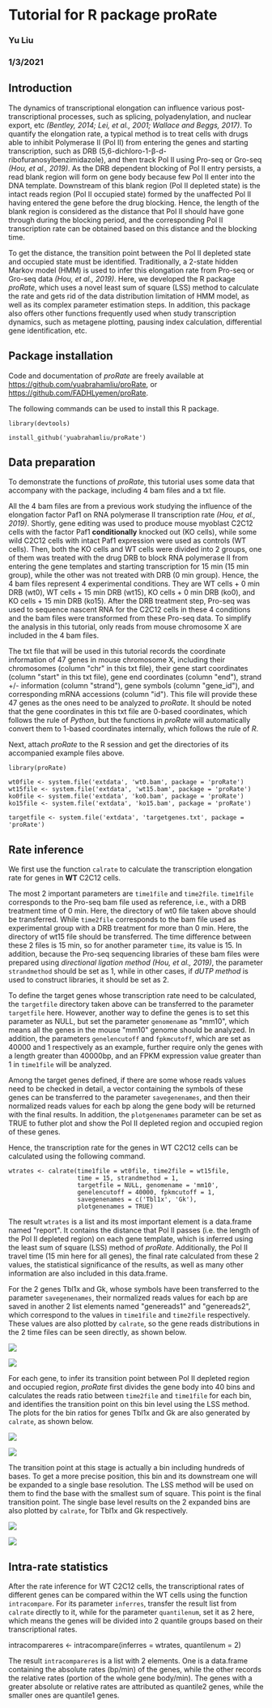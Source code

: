 # Tutorial for R package proRate

### Yu Liu
### 1/3/2021

## Introduction

The dynamics of transcriptional elongation can influence various post-transcriptional processes, such as splicing, polyadenylation, and nuclear export, etc *(Bentley, 2014; Lei, et al., 2001; Wallace and Beggs, 2017)*. To quantify the elongation rate, a typical method is to treat cells with drugs able to inhibit Polymerase II (Pol II) from entering the genes and starting transcription, such as DRB (5,6-dichloro-1-β-d-ribofuranosylbenzimidazole), and then track Pol II using Pro-seq or Gro-seq *(Hou, et al., 2019)*. As the DRB dependent blocking of Pol II entry persists, a read blank region will form on gene body because few Pol II enter into the DNA template. Downstream of this blank region (Pol II depleted state) is the intact reads region (Pol II occupied state) formed by the unaffected Pol II having entered the gene before the drug blocking. Hence, the length of the blank region is considered as the distance that Pol II should have gone through during the blocking period, and the corresponding Pol II transcription rate can be obtained based on this distance and the blocking time.

To get the distance, the transition point between the Pol II depleted state and occupied state must be identified. Traditionally, a 2-state hidden Markov model (HMM) is used to infer this elongation rate from Pro-seq or Gro-seq data *(Hou, et al., 2019)*. Here, we developed the R package *proRate*, which uses a novel least sum of square (LSS) method to calculate the rate and gets rid of the data distribution limitation of HMM model, as well as its complex parameter estimation steps. In addition, this package also offers other functions frequently used when study transcription dynamics, such as metagene plotting, pausing index calculation, differential gene identification, etc.

## Package installation

Code and documentation of *proRate* are freely available at <https://github.com/yuabrahamliu/proRate>, or <https://github.com/FADHLyemen/proRate>.

The following commands can be used to install this R package. 

```
library(devtools)

install_github('yuabrahamliu/proRate')
```

## Data preparation

To demonstrate the functions of *proRate*, this tutorial uses some data that accompany with the package, including 4 bam files and a txt file. 

All the 4 bam files are from a previous work studying the influence of the elongation factor Paf1 on RNA polymerase II transcription rate *(Hou, et al., 2019)*. Shortly, gene editing was used to produce mouse myoblast C2C12 cells with the factor Paf1 **conditionally** knocked out (KO cells), while some wild C2C12 cells with intact Paf1 expression were used as controls (WT cells). Then, both the KO cells and WT cells were divided into 2 groups, one of them was treated with the drug DRB to block RNA polymerase II from entering the gene templates and starting transcription for 15 min (15 min group), while the other was not treated with DRB (0 min group). Hence, the 4 bam files represent 4 experimental conditions. They are WT cells + 0 min DRB (wt0), WT cells + 15 min DRB (wt15), KO cells + 0 min DRB (ko0), and KO cells + 15 min DRB (ko15). After the DRB treatment step, Pro-seq was used to sequence nascent RNA for the C2C12 cells in these 4 conditions and the bam files were transformed from these Pro-seq data. To simplify the analysis in this tutorial, only reads from mouse chromosome X are included in the 4 bam files. 

The txt file that will be used in this tutorial records the coordinate information of 47 genes in mouse chromosome X, including their chromosomes (column "chr" in this txt file), their gene start coordinates (column "start" in this txt file), gene end coordinates (column "end"), strand +/- information (column "strand"), gene symbols (column "gene_id"), and corresponding mRNA accessions (column "id"). This file will provide these 47 genes as the ones need to be analyzed to *proRate*. It should be noted that the gene coordinates in this txt file are 0-based coordinates, which follows the rule of *Python*, but the functions in *proRate* will automatically convert them to 1-based coordinates internally, which follows the rule of *R*.

Next, attach *proRate* to the R session and get the directories of its accompanied example files above.

```
library(proRate)

wt0file <- system.file('extdata', 'wt0.bam', package = 'proRate')
wt15file <- system.file('extdata', 'wt15.bam', package = 'proRate')
ko0file <- system.file('extdata', 'ko0.bam', package = 'proRate')
ko15file <- system.file('extdata', 'ko15.bam', package = 'proRate')

targetfile <- system.file('extdata', 'targetgenes.txt', package = 'proRate')
```

## Rate inference

We first use the function `calrate` to calculate the transcription elongation rate for genes in **WT** C2C12 cells. 

The most 2 important parameters are `time1file` and `time2file`. `time1file` corresponds to the Pro-seq bam file used as reference, i.e., with a DRB treatment time of 0 min. Here, the directory of wt0 file taken above should be transferred. While `time2file` corresponds to the bam file used as experimental group with a DRB treatment for more than 0 min. Here, the directory of wt15 file should be transferred. The time difference between these 2 files is 15 min, so for another parameter `time`, its value is 15. In addition, because the Pro-seq sequencing libraries of these bam files were prepared using *directional ligation method* *(Hou, et al., 2019)*, the parameter `strandmethod` should be set as 1, while in other cases, if *dUTP method* is used to construct libraries, it should be set as 2.

To define the target genes whose transcription rate need to be calculated, the `targetfile` directory taken above can be transferred to the parameter `targetfile` here. However, another way to define the genes is to set this parameter as NULL, but set the parameter `genomename` as "mm10", which means all the genes in the mouse "mm10" genome should be analyzed. In addition, the parameters `genelencutoff` and `fpkmcutoff`, which are set as 40000 and 1 respectively as an example, further require only the genes with a length greater than 40000bp, and an FPKM expression value greater than 1 in `time1file` will be analyzed.

Among the target genes defined, if there are some whose reads values need to be checked in detail, a vector containing the symbols of these genes can be transferred to the parameter `savegenenames`, and then their normalized reads values for each bp along the gene body will be returned with the final results. In addition, the `plotgenenames` parameter can be set as TRUE to futher plot and show the Pol II depleted region and occupied region of these genes.

Hence, the transcription rate for the genes in WT C2C12 cells can be calculated using the following command.

```
wtrates <- calrate(time1file = wt0file, time2file = wt15file, 
                   time = 15, strandmethod = 1, 
                   targetfile = NULL, genomename = 'mm10', 
                   genelencutoff = 40000, fpkmcutoff = 1, 
                   savegenenames = c('Tbl1x', 'Gk'), 
                   plotgenenames = TRUE)
```

The result `wtrates` is a list and its most important element is a data.frame named "report". It contains the distance that Pol II passes (i.e. the length of the Pol II depleted region) on each gene template, which is inferred using the least sum of square (LSS) method of *proRate*. Additionally, the Pol II travel time (15 min here for all genes), the final rate calculated from these 2 values, the statistical significance of the results, as well as many other information are also included in this data.frame.

For the 2 genes Tbl1x and Gk, whose symbols have been transferred to the parameter `savegenenames`, their normalized reads values for each bp are saved in another 2 list elements named "genereads1" and "genereads2", which correspond to the values in `time1file` and `time2file` respectively. These values are also plotted by `calrate`, so the gene reads distributions in the 2 time files can be seen directly, as shown below.

![](https://github.com/yuabrahamliu/proRate/blob/master/vignettes/tbl1xtracks_catch.PNG)

![](https://github.com/yuabrahamliu/proRate/blob/master/vignettes/Gktracks_catch.PNG)

For each gene, to infer its transition point between Pol II depleted region and occupied region, *proRate* first divides the gene body into 40 bins and calculates the reads ratio between `time2file` and `time1file` for each bin, and identifies the transition point on this bin level using the LSS method. The plots for the bin ratios for genes Tbl1x and Gk are also generated by `calrate`, as shown below.

![](https://github.com/yuabrahamliu/proRate/blob/master/vignettes/tbl1xbins.png)

![](https://github.com/yuabrahamliu/proRate/blob/master/vignettes/Gkbins.png)

The transition point at this stage is actually a bin including hundreds of bases. To get a more precise position, this bin and its downstream one will be expanded to a single base resolution. The LSS method will be used on them to find the base with the smallest sum of square. This point is the final transition point. The single base level results on the 2 expanded bins are also plotted by `calrate`, for Tbl1x and Gk respectively.

![](https://github.com/yuabrahamliu/proRate/blob/master/vignettes/tbl1xextends.png)

![](https://github.com/yuabrahamliu/proRate/blob/master/vignettes/Gkextends.png)

## Intra-rate statistics

After the rate inference for WT C2C12 cells, the transcriptional rates of different genes can be compared within the WT cells using the function `intracompare`. For its parameter `inferres`, transfer the result list from `calrate` directly to it, while for the parameter `quantilenum`, set it as 2 here, which means the genes will be divided into 2 quantile groups based on their transcriptional rates.

intracompareres <- intracompare(inferres = wtrates, quantilenum = 2)

The result `intracompareres` is a list with 2 elements. One is a data.frame containing the absolute rates (bp/min) of the genes, while the other records the relative rates (portion of the whole gene body/min). The genes with a greater absolute or relative rates are attributed as quantile2 genes, while the smaller ones are quantile1 genes.
